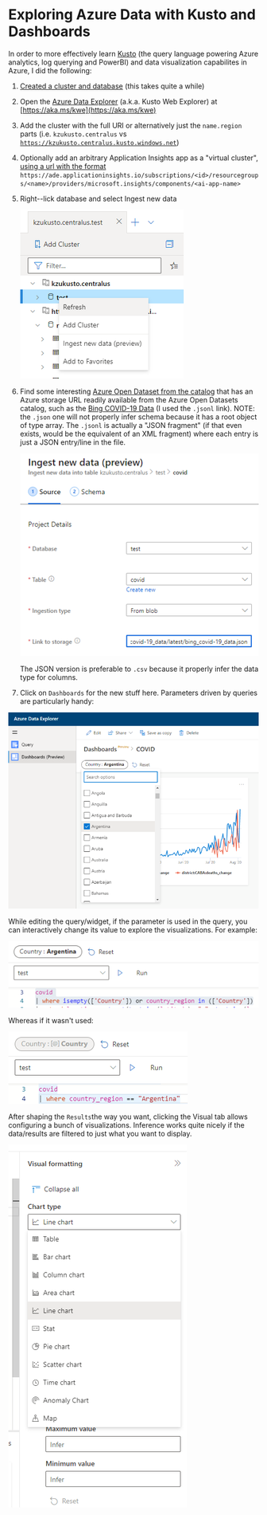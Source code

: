 # Exploring Azure Data with Kusto and Dashboards

In order to more effectively learn [Kusto](https://docs.microsoft.com/en-us/azure/azure-monitor/log-query/query-language) (the query language powering Azure analytics, log querying and PowerBI) and data visualization capabilites in Azure, I did the following:

1. [Created a cluster and database](https://docs.microsoft.com/en-us/azure/data-explorer/create-cluster-database-portal) (this takes quite a while)
2. Open the [Azure Data Explorer](https://aka.ms/kwe) (a.k.a. Kusto Web Explorer) at [https://aka.ms/kwe](https://aka.ms/kwe)
3. Add the cluster with the full URI or alternatively just the `name.region` parts (i.e. `kzukusto.centralus` vs [`https://kzukusto.centralus.kusto.windows.net`](https://kzukusto.centralus.kusto.windows.net))
4. Optionally add an arbitrary Application Insights app as a "virtual cluster", [using a url with the format](https://docs.microsoft.com/en-us/azure/data-explorer/query-monitor-data#connect-to-the-proxy) `https://ade.applicationinsights.io/subscriptions/<id>/resourcegroups/<name>/providers/microsoft.insights/components/<ai-app-name>`
5.  Right--lick database and select Ingest new data

    ![Ingest new data context menu](<../.gitbook/assets/image (12).png>)
6.  Find some interesting [Azure Open Dataset from the catalog](https://azure.microsoft.com/en-us/services/open-datasets/catalog/) that has an Azure storage URL readily available from the Azure Open Datasets catalog, such as the [Bing COVID-19 Data](https://azure.microsoft.com/en-us/services/open-datasets/catalog/bing-covid-19-data/) (I used the `.jsonl` link). NOTE: the `.json` one will not properly infer schema because it has a root object of type array. The `.jsonl` is actually a "JSON fragment" (if that even exists, would be the equivalent of an XML fragment) where each entry is just a JSON entry/line in the file.

    ![](<../.gitbook/assets/image (1) (1).png>)

    The JSON version is preferable to `.csv` because it properly infer the data type for columns.
7. Click on `Dashboards` for the new stuff here. Parameters driven by queries are particularly handy:

![Query-driven multi-select parameter for widget](<../.gitbook/assets/image (2) (1).png>)

While editing the query/widget, if the parameter is used in the query, you can interactively change its value to explore the visualizations. For example:

![Used parameter becomes enabled for selection](<../.gitbook/assets/image (3) (1).png>)

Whereas if it wasn't used:

![Unused parameter unavailable](<../.gitbook/assets/image (4) (1).png>)

After shaping the `Results`the way you want, clicking the Visual tab allows configuring a bunch of visualizations. Inference works quite nicely if the data/results are filtered to just what you want to display.

![Many chart options and inference that works great](<../.gitbook/assets/image (5) (1).png>)
